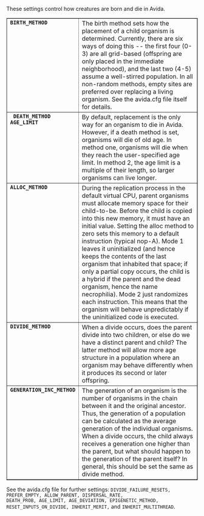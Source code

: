 These settings control how creatures are born and die in Avida.

<table border="1">
<tbody>
<tr>
<td valign="top"><strong><code>BIRTH_METHOD</code></strong></td>
<td>The birth method sets how the placement of a child organism is determined. Currently, there are six ways of doing this -- the first four (0-3) are all grid-based (offspring are only placed in the immediate neighborhood), and the last two (4-5) assume a well-stirred population. In all non-random methods, empty sites are preferred over replacing a living organism.  See the avida.cfg file itself for details.</td>
</tr>
<tr>
<td valign="top"><strong><code> DEATH_METHOD <br />AGE_LIMIT </code></strong></td>
<td>By default, replacement is the only way for an organism to die in Avida. However, if a death method is set, organisms will die of old age. In method one, organisms will die when they reach the user-specified age limit. In method 2, the age limit is a multiple of their length, so larger organisms can live longer.</td>
</tr>
<tr>
<td valign="top"><strong><code>ALLOC_METHOD</code></strong></td>
<td>During the replication process in the default virtual CPU, parent organisms must allocate memory space for their child-to-be. Before the child is copied into this new memory, it must have an initial value. Setting the alloc method to zero sets this memory to a default instruction (typical nop-A). Mode 1 leaves it uninitialized (and hence keeps the contents of the last organism that inhabited that space; if only a partial copy occurs, the child is a hybrid if the parent and the dead organism, hence the name necrophilia). Mode 2 just randomizes each instruction. This means that the organism will behave unpredictably if the uninitialized code is executed.</td>
</tr>
<tr>
<td valign="top"><strong><strong><code>DIVIDE_METHOD</code></strong></strong></td>
<td>When a divide occurs, does the parent divide into two children, or else do we have a distinct parent and child? The latter method will allow more age structure in a population where an organism may behave differently when it produces its second or later offspring.</td>
</tr>
<tr>
<td valign="top"><strong><code>GENERATION_INC_METHOD</code></strong></td>
<td>The generation of an organism is the number of organisms in the chain between it and the original ancestor. Thus, the generation of a population can be calculated as the average generation of the individual organisms. When a divide occurs, the child always receives a generation one higher than the parent, but what should happen to the generation of the parent itself? In general, this should be set the same as divide method.</td>
</tr>
</tbody>
</table>

See the avida.cfg file for further settings: <code>DIVIDE_FAILURE_RESETS, PREFER_EMPTY, ALLOW_PARENT, DISPERSAL_RATE, DEATH_PROB, AGE_LIMIT, AGE_DEVIATION, EPIGENETIC_METHOD, RESET_INPUTS_ON_DIVIDE, INHERIT_MERIT,</code> and <code>INHERIT_MULTITHREAD</code>.
